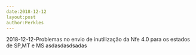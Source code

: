 ```yaml
---
date:2018-12-12
layout:post
author:Perkles
---
```


2018-12-12-Problemas no envio de inutilização da Nfe 4.0 para os estados de SP,MT e MS
asdasdasdsadas
